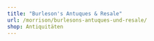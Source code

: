 ```yaml
---
title: "Burleson's Antuques & Resale"
url: /morrison/burlesons-antuques-und-resale/
shop: Antiquitäten
---
```

